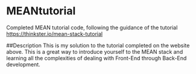 # MEANtutorial
Completed MEAN tutorial code, following the guidance of the tutorial https://thinkster.io/mean-stack-tutorial

##Description
This is my solution to the tutorial completed on the website above. This is a great way to introduce yourself to the MEAN stack and 
learning all the complexities of dealing with Front-End through Back-End development. 
